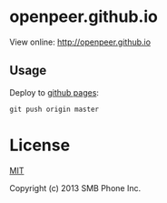 openpeer.github.io
==================

View online: http://openpeer.github.io

Usage
-----

Deploy to [github pages](http://pages.github.com/):

    git push origin master

License
=======

[MIT](http://opensource.org/licenses/MIT)

Copyright (c) 2013 SMB Phone Inc. 
